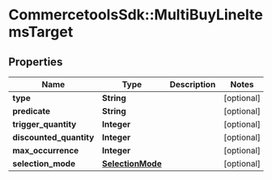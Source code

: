 # CommercetoolsSdk::MultiBuyLineItemsTarget

## Properties
Name | Type | Description | Notes
------------ | ------------- | ------------- | -------------
**type** | **String** |  | [optional] 
**predicate** | **String** |  | [optional] 
**trigger_quantity** | **Integer** |  | [optional] 
**discounted_quantity** | **Integer** |  | [optional] 
**max_occurrence** | **Integer** |  | [optional] 
**selection_mode** | [**SelectionMode**](SelectionMode.md) |  | [optional] 

